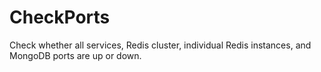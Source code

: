 # CheckPorts
Check whether all services, Redis cluster, individual Redis instances, and MongoDB ports are up or down.
